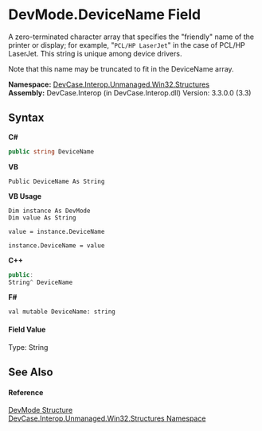 # DevMode.DeviceName Field
 

A zero-terminated character array that specifies the "friendly" name of the printer or display; for example, "`PCL/HP LaserJet`" in the case of PCL/HP LaserJet. This string is unique among device drivers. 

 Note that this name may be truncated to fit in the DeviceName array.

**Namespace:**&nbsp;<a href="N_DevCase_Interop_Unmanaged_Win32_Structures">DevCase.Interop.Unmanaged.Win32.Structures</a><br />**Assembly:**&nbsp;DevCase.Interop (in DevCase.Interop.dll) Version: 3.3.0.0 (3.3)

## Syntax

**C#**<br />
``` C#
public string DeviceName
```

**VB**<br />
``` VB
Public DeviceName As String
```

**VB Usage**<br />
``` VB Usage
Dim instance As DevMode
Dim value As String

value = instance.DeviceName

instance.DeviceName = value
```

**C++**<br />
``` C++
public:
String^ DeviceName
```

**F#**<br />
``` F#
val mutable DeviceName: string
```


#### Field Value
Type: String

## See Also


#### Reference
<a href="T_DevCase_Interop_Unmanaged_Win32_Structures_DevMode">DevMode Structure</a><br /><a href="N_DevCase_Interop_Unmanaged_Win32_Structures">DevCase.Interop.Unmanaged.Win32.Structures Namespace</a><br />